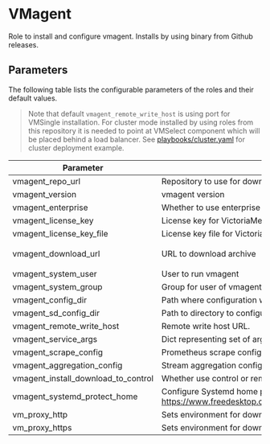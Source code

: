 # VMagent

Role to install and configure vmagent. Installs by using binary from Github releases.

## Parameters

The following table lists the configurable parameters of the roles and their default values.

> Note that default `vmagent_remote_write_host` is using port for VMSingle installation. For cluster mode installed
> by using roles from this repository it is needed to point at VMSelect component which will be placed behind a load balancer.
> See [playbooks/cluster.yaml](../../playbooks/cluster.yml) for cluster deployment example.

| Parameter                           | Description                                                                                                                | Default                                                                                               |
|-------------------------------------|----------------------------------------------------------------------------------------------------------------------------|-------------------------------------------------------------------------------------------------------|
| vmagent_repo_url                    | Repository to use for download.                                                                                            | `https://github.com/VictoriaMetrics/VictoriaMetrics`                                                  |
| vmagent_version                     | vmagent version                                                                                                            | `v1.106.1`                                                                                            |
| vmagent_enterprise                  | Whether to use enterprise version of binaries.                                                                             | `false`                                                                                               |
| vmagent_license_key                 | License key for VictoriaMetrics enterprise.                                                                                | `""`                                                                                                  |
| vmagent_license_key_file            | License key file for VictoriaMetrics enterprise.                                                                           | `""`                                                                                                  |
| vmagent_download_url                | URL to download archive                                                                                                    | `{{ vmagent_repo_url }}/releases/download/{{ vmagent_version }}/vmutils-{{ vmagent_version }}.tar.gz` |
| vmagent_system_user                 | User to run vmagent                                                                                                        | `vic_vm_agent`                                                                                        |
| vmagent_system_group                | Group for user of vmagent                                                                                                  | `{{ vmagent_system_user }}`                                                                           |
| vmagent_config_dir                  | Path where configuration will be stored.                                                                                   | `/opt/vic-vmagent`                                                                                    |
| vmagent_sd_config_dir               | Path to directory to configure file_sd.                                                                                    | `{{ vmagent_config_dir }}/file_sd_configs`                                                            |
| vmagent_remote_write_host           | Remote write host URL.                                                                                                     | `http://localhost:8428`                                                                               |
| vmagent_service_args                | Dict representing set of arguments for vmagent                                                                             | See [defaults](defaults/main.yml)                                                                     |
| vmagent_scrape_config               | Prometheus scrape configuration                                                                                            | See [defaults](defaults/main.yml)                                                                     |
| vmagent_aggregation_config          | Stream aggregation configuration                                                                                           | []                                                                                                    |
| vmagent_install_download_to_control | Whether use control or remote host to download installation archive                                                        | true                                                                                                  |
| vmagent_systemd_protect_home        | Configure Systemd home protection. See See https://www.freedesktop.org/software/systemd/man/systemd.exec.html#ProtectHome= | `"yes"`                                                                                               |
| vm_proxy_http                       | Sets environment for downloading archive                                                                                   | `""`                                                                                                  |
| vm_proxy_https                      | Sets environment for downloading archive                                                                                   | `""`                                                                                                  |
